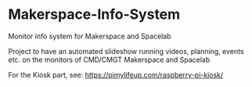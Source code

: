 # Makerspace-Info-System

Monitor info system for Makerspace and Spacelab

Project to have an automated slideshow running videos, planning, events etc. on the monitors of CMD/CMGT Makerspace and Spacelab

For the Kiosk part, see: <https://pimylifeup.com/raspberry-pi-kiosk/>
